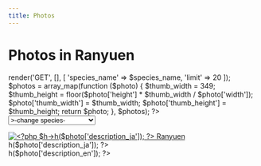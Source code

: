 ```yaml
---
title: Photos
---
```

Photos in Ranyuen
==
<?php
$controller = new \Ranyuen\Controller\ApiPhotos;
$species_name = isset($_GET['species_name']) ? $_GET['species_name'] : null;
$photos = $controller->render('GET', [], [
  'species_name' => $species_name,
  'limit' => 20
]);
$photos = array_map(function ($photo) {
  $thumb_width = 349;
  $thumb_height = floor($photo['height'] * $thumb_width / $photo['width']);
  $photo['thumb_width'] = $thumb_width;
  $photo['thumb_height'] = $thumb_height;
  return $photo;
}, $photos);
?>
<form id="search-form" method="GET">
  <select id="search-form-species_name" name="species_name">
    <option value="" <?php if ($species_name === null) { echo 'selected'; } ?>>-change species-</option>
    <option value="all" <?php if ($species_name === 'all') { echo 'selected'; } ?>>All</option>
    <option value="Calanthe" <?php if ($species_name === 'Calanthe') { echo 'selected'; } ?>>Calanthe</option>
    <option value="Ponerorchis" <?php if ($species_name === 'Ponerorchis') { echo 'selected'; } ?>>Ponerochis</option>
    <option value="Japanease native orchid" <?php if ($species_name === 'Japanease native orchid') { echo 'selected'; } ?>>Japanease native orchid</option>
    <option value="others" <?php if ($species_name === 'others') { echo 'selected'; } ?>>Others</option>
  </select>
</form>
<div id="photo-gallery" class="photos">
<?php foreach ($photos as $photo) { ?>
  <div class="photo">
    <a href="/Calanthe/gallery/<?php $h->h($photo['id']); ?>.jpg"
      class="lightbox"
      title="<?php $h->h($photo['description_ja']); ?> Ranyuen">
      <img rel="gallery"
        src="/api/photo?format=jpeg&id=<?php $h->h($photo['id']); ?>&width=<?php $h->h($photo['thumb_width']); ?>"
        width="<?php $h->h($photo['thumb_width']); ?>"
        height="<?php $h->h($photo['thumb_height']); ?>"
        alt="<?php $h->h($photo['description_ja']); ?> Ranyuen"/>
    </a>
    <div>
      <div><?php $h->h($photo['description_ja']); ?></div>
      <div><?php $h->h($photo['description_en']); ?></div>
    </div>
  </div>
<?php } ?>
</div>
<link href="/assets/stylesheets/photoGallery.css" rel="stylesheet"/>
<link href="/assets/stylesheets/colorbox.css" rel="stylesheet"/>
<script src="/assets/javascripts/photoGallery.min.js"></script>
<script>
  window.addEventListener('DOMContentLoaded', function () {
    new PhotoGallery().init(document.getElementById("photo-gallery"));
    document.getElementById('search-form-species_name').onchange = function () {
      document.getElementById('search-form').submit();
    };
  });
</script>
